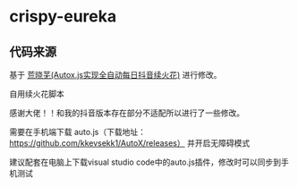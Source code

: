 # crispy-eureka
## 代码来源
基于 [荒晓芜(Autox.js实现全自动每日抖音续火花)](https://blog.csdn.net/qq_31047475/article/details/141533104?ops_request_misc=%257B%2522request%255Fid%2522%253A%25223594dfd3138277eb2d16371b3e2cf5be%2522%252C%2522scm%2522%253A%252220140713.130102334..%2522%257D&request_id=3594dfd3138277eb2d16371b3e2cf5be&biz_id=0&utm_medium=distribute.pc_search_result.none-task-blog-2~all~sobaiduend~default-1-141533104-null-null.142^v101^pc_search_result_base6&utm_term=%E6%8A%96%E9%9F%B3%E8%87%AA%E5%8A%A8%E7%BB%AD%E7%81%AB%E8%8A%B1&spm=1018.2226.3001.4187) 进行修改。

自用续火花脚本


感谢大佬！！和我的抖音版本存在部分不适配所以进行了一些修改。

需要在手机端下载 auto.js（下载地址：https://github.com/kkevsekk1/AutoX/releases）  并开启无障碍模式

建议配套在电脑上下载visual studio code中的auto.js插件，修改时可以同步到手机测试




